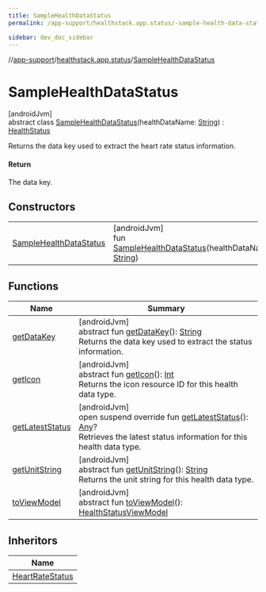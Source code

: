```yaml
---
title: SampleHealthDataStatus
permalink: /app-support/healthstack.app.status/-sample-health-data-status/index.html

sidebar: dev_doc_sidebar
---
```

//[app-support](../../../index.html)/[healthstack.app.status](../index.html)/[SampleHealthDataStatus](index.html)



# SampleHealthDataStatus



[androidJvm]\
abstract class [SampleHealthDataStatus](index.html)(healthDataName: [String](https://kotlinlang.org/api/latest/jvm/stdlib/kotlin/-string/index.html)) : [HealthStatus](../-health-status/index.html)

Returns the data key used to extract the heart rate status information.



#### Return



The data key.



## Constructors


| | |
|---|---|
| [SampleHealthDataStatus](-sample-health-data-status.html) | [androidJvm]<br>fun [SampleHealthDataStatus](-sample-health-data-status.html)(healthDataName: [String](https://kotlinlang.org/api/latest/jvm/stdlib/kotlin/-string/index.html)) |


## Functions


| Name | Summary |
|---|---|
| [getDataKey](get-data-key.html) | [androidJvm]<br>abstract fun [getDataKey](get-data-key.html)(): [String](https://kotlinlang.org/api/latest/jvm/stdlib/kotlin/-string/index.html)<br>Returns the data key used to extract the status information. |
| [getIcon](../-status-data-type/get-icon.html) | [androidJvm]<br>abstract fun [getIcon](../-status-data-type/get-icon.html)(): [Int](https://kotlinlang.org/api/latest/jvm/stdlib/kotlin/-int/index.html)<br>Returns the icon resource ID for this health data type. |
| [getLatestStatus](get-latest-status.html) | [androidJvm]<br>open suspend override fun [getLatestStatus](get-latest-status.html)(): [Any](https://kotlinlang.org/api/latest/jvm/stdlib/kotlin/-any/index.html)?<br>Retrieves the latest status information for this health data type. |
| [getUnitString](../-status-data-type/get-unit-string.html) | [androidJvm]<br>abstract fun [getUnitString](../-status-data-type/get-unit-string.html)(): [String](https://kotlinlang.org/api/latest/jvm/stdlib/kotlin/-string/index.html)<br>Returns the unit string for this health data type. |
| [toViewModel](../-health-status/to-view-model.html) | [androidJvm]<br>abstract fun [toViewModel](../-health-status/to-view-model.html)(): [HealthStatusViewModel](../../healthstack.app.viewmodel/-health-status-view-model/index.html) |


## Inheritors


| Name |
|---|
| [HeartRateStatus](../-heart-rate-status/index.html) |

